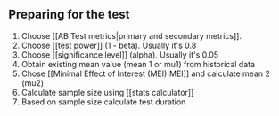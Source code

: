 ## Preparing for the test
1. Choose [[AB Test metrics|primary and secondary metrics]]. 
2. Choose [[test power]] (1 - beta). Usually it's 0.8
3. Choose [[significance level]] (alpha). Usually it's 0.05
4. Obtain existing mean value (mean 1 or mu1) from historical data
5. Chose [[Minimal Effect of Interest (MEI)|MEI]] and calculate mean 2 (mu2)
6. Calculate sample size using [[stats calculator]]
7. Based on sample size calculate test duration